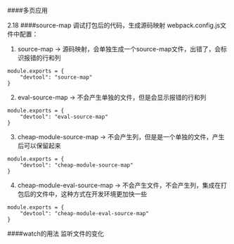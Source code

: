####多页应用

2.18
####source-map
调试打包后的代码，生成源码映射
webpack.config.js文件中配置：
1. source-map -> 源码映射，会单独生成一个source-map文件，出错了，会标识报错的行和列
```
module.exports = {
    "devtool": "source-map" 
}
```
2. eval-source-map -> 不会产生单独的文件，但是会显示报错的行和列
```
module.exports = {
    "devtool": "eval-source-map" 
}
```
3. cheap-module-source-map -> 不会产生列，但是是一个单独的文件，产生后可以保留起来
```
module.exports = {
    "devtool": "cheap-module-source-map"
}
```
4. cheap-module-eval-source-map -> 不会产生文件，不会产生列，集成在打包后的文件中，这种方式在开发环境更加快一些
```
module.exports = {
    "devtool": "cheap-module-eval-source-map"
}
```

####watch的用法
监听文件的变化
